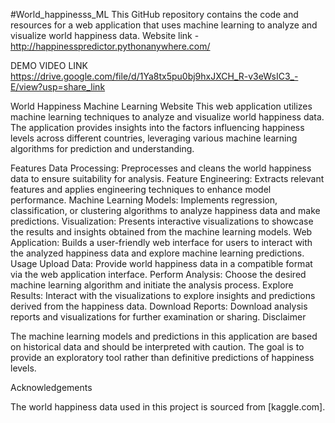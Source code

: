 #World_happinesss_ML
This GitHub repository contains the code and resources for a web application that uses machine learning to analyze and visualize world happiness data. Website link - http://happinesspredictor.pythonanywhere.com/

DEMO VIDEO LINK
https://drive.google.com/file/d/1Ya8tx5pu0bj9hxJXCH_R-v3eWsIC3_-E/view?usp=share_link

World Happiness Machine Learning Website
This web application utilizes machine learning techniques to analyze and visualize world happiness data. The application provides insights into the factors influencing happiness levels across different countries, leveraging various machine learning algorithms for prediction and understanding.

Features
Data Processing: Preprocesses and cleans the world happiness data to ensure suitability for analysis.
Feature Engineering: Extracts relevant features and applies engineering techniques to enhance model performance.
Machine Learning Models: Implements regression, classification, or clustering algorithms to analyze happiness data and make predictions.
Visualization: Presents interactive visualizations to showcase the results and insights obtained from the machine learning models.
Web Application: Builds a user-friendly web interface for users to interact with the analyzed happiness data and explore machine learning predictions. Usage
Upload Data: Provide world happiness data in a compatible format via the web application interface. Perform Analysis: Choose the desired machine learning algorithm and initiate the analysis process. Explore Results: Interact with the visualizations to explore insights and predictions derived from the happiness data. Download Reports: Download analysis reports and visualizations for further examination or sharing. Disclaimer

The machine learning models and predictions in this application are based on historical data and should be interpreted with caution. The goal is to provide an exploratory tool rather than definitive predictions of happiness levels.

Acknowledgements

The world happiness data used in this project is sourced from [kaggle.com].
